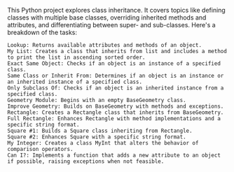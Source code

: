 This Python project explores class inheritance. It covers topics like defining classes with multiple base classes, overriding inherited methods and attributes, and differentiating between super- and sub-classes. Here's a breakdown of the tasks:

    Lookup: Returns available attributes and methods of an object.
    My List: Creates a class that inherits from list and includes a method to print the list in ascending sorted order.
    Exact Same Object: Checks if an object is an instance of a specified class.
    Same Class or Inherit From: Determines if an object is an instance or an inherited instance of a specified class.
    Only Subclass Of: Checks if an object is an inherited instance from a specified class.
    Geometry Module: Begins with an empty BaseGeometry class.
    Improve Geometry: Builds on BaseGeometry with methods and exceptions.
    Rectangle: Creates a Rectangle class that inherits from BaseGeometry.
    Full Rectangle: Enhances Rectangle with method implementations and a specific string format.
    Square #1: Builds a Square class inheriting from Rectangle.
    Square #2: Enhances Square with a specific string format.
    My Integer: Creates a class MyInt that alters the behavior of comparison operators.
    Can I?: Implements a function that adds a new attribute to an object if possible, raising exceptions when not feasible.